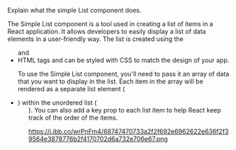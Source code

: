 Explain what the simple List component does.


The Simple List component is a tool used in creating a list of items in a React application. It allows developers to easily display a list of data elements in a user-friendly way. The list is created using the <ul> and <li> HTML tags and can be styled with CSS to match the design of your app.

To use the Simple List component, you'll need to pass it an array of data that you want to display in the list. Each item in the array will be rendered as a separate list element (<li>) within the unordered list (<ul>). You can also add a key prop to each list item to help React keep track of the order of the items.
  
  
  https://i.ibb.co/wrPnFm4/68747470733a2f2f692e6962622e636f2f39564e3878776b2f4170702d6a732e706e67.png

